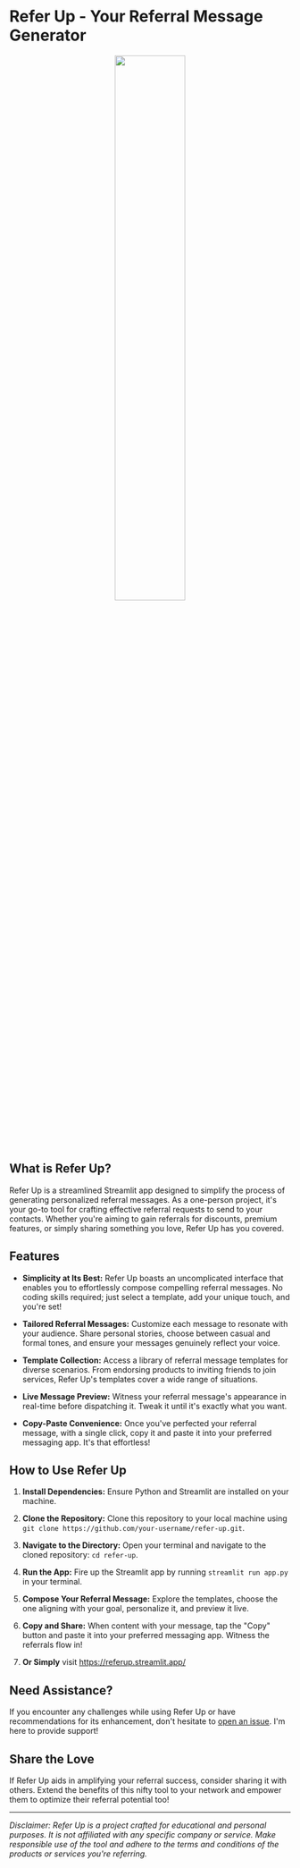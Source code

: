 # Refer Up - Your Referral Message Generator

<div align="center"> <img width=50% src="https://media2.giphy.com/media/aOften89vRbG/giphy.gif?cid=ecf05e47xuwwtacfjo0fk2ysy2cy1eqikfi92y2wrmy2ui0x&ep=v1_gifs_search&rid=giphy.gif&ct=g"></div>

## What is Refer Up?

Refer Up is a streamlined Streamlit app designed to simplify the process of generating personalized referral messages. As a one-person project, it's your go-to tool for crafting effective referral requests to send to your contacts. Whether you're aiming to gain referrals for discounts, premium features, or simply sharing something you love, Refer Up has you covered.

## Features

- **Simplicity at Its Best:** Refer Up boasts an uncomplicated interface that enables you to effortlessly compose compelling referral messages. No coding skills required; just select a template, add your unique touch, and you're set!

- **Tailored Referral Messages:** Customize each message to resonate with your audience. Share personal stories, choose between casual and formal tones, and ensure your messages genuinely reflect your voice.

- **Template Collection:** Access a library of referral message templates for diverse scenarios. From endorsing products to inviting friends to join services, Refer Up's templates cover a wide range of situations.

- **Live Message Preview:** Witness your referral message's appearance in real-time before dispatching it. Tweak it until it's exactly what you want.

- **Copy-Paste Convenience:** Once you've perfected your referral message, with a single click, copy it and paste it into your preferred messaging app. It's that effortless!

## How to Use Refer Up

1. **Install Dependencies:** Ensure Python and Streamlit are installed on your machine.

2. **Clone the Repository:** Clone this repository to your local machine using `git clone https://github.com/your-username/refer-up.git`.

3. **Navigate to the Directory:** Open your terminal and navigate to the cloned repository: `cd refer-up`.

4. **Run the App:** Fire up the Streamlit app by running `streamlit run app.py` in your terminal.

5. **Compose Your Referral Message:** Explore the templates, choose the one aligning with your goal, personalize it, and preview it live.

6. **Copy and Share:** When content with your message, tap the "Copy" button and paste it into your preferred messaging app. Witness the referrals flow in!
  
7. **Or Simply** visit https://referup.streamlit.app/

## Need Assistance?

If you encounter any challenges while using Refer Up or have recommendations for its enhancement, don't hesitate to [open an issue](https://github.com/vishan01). I'm here to provide support!

## Share the Love

If Refer Up aids in amplifying your referral success, consider sharing it with others. Extend the benefits of this nifty tool to your network and empower them to optimize their referral potential too!

---

*Disclaimer: Refer Up is a project crafted for educational and personal purposes. It is not affiliated with any specific company or service. Make responsible use of the tool and adhere to the terms and conditions of the products or services you're referring.*
